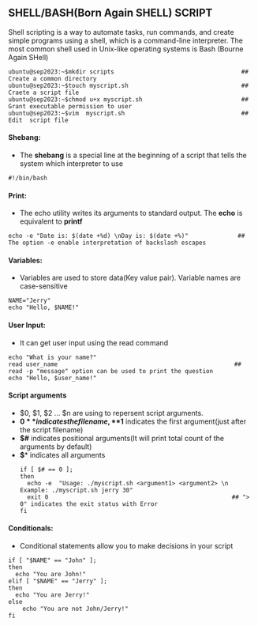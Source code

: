 ## SHELL/BASH(Born Again SHELL) SCRIPT
Shell scripting is a way to automate tasks, run commands, and create simple programs using a shell, which is a command-line interpreter. The most common shell used in Unix-like operating systems is Bash (Bourne Again SHell)
```
ubuntu@sep2023:~$mkdir scripts                                    ## Create a common directory
ubuntu@sep2023:~$touch myscript.sh                                ## Craete a script file
ubuntu@sep2023:~$chmod u+x myscript.sh                            ## Grant executable permission to user
ubuntu@sep2023:~$vim  myscript.sh                                 ## Edit  script file
```

####  Shebang:
-  The **shebang** is a special line at the beginning of a script that tells the system which interpreter to use
```
#!/bin/bash
```
#### Print:
- The echo utility writes its arguments to standard output. The **echo** is equivalent to **printf**
```
echo -e "Date is: $(date +%d) \nDay is: $(date +%)"              ## The option -e enable interpretation of backslash escapes
```
#### Variables:
- Variables are used to store data(Key value pair). Variable names are case-sensitive
```
NAME="Jerry"
echo "Hello, $NAME!"
```
#### User Input:
- It can get user input using the read command
```
echo "What is your name?"
read user_name                                                  ## read -p "message" option can be used to print the question
echo "Hello, $user_name!"
```
#### Script arguments
- $0, $1, $2 ... $n are using to repersent script arguments.
- **$0** indicates the file name,  **$1** indicates the first argument(just after the script filename)
- **$#** indicates positional arguments(It will print total count of the arguments by default)
- **$*** indicates  all arguments
  ```
  if [ $# == 0 ];
  then
    echo -e  "Usage: ./myscript.sh <argument1> <argument2> \n Example: ./myscript.sh jerry 30"
    exit 0                                                    ## "> 0" indicates the exit status with Error
  fi
  ```
#### Conditionals:
- Conditional statements allow you to make decisions in your script
```
if [ "$NAME" == "John" ];
then
  echo "You are John!"
elif [ "$NAME" == "Jerry" ];
then
  echo "You are Jerry!"
else
    echo "You are not John/Jerry!"
fi
```
